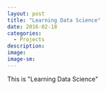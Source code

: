 ```yaml
---
layout: post
title: "Learning Data Science"
date: 2016-02-18
categories:
  - Projects
description:
image:
image-sm:
---
```


This is "Learning Data Science"
